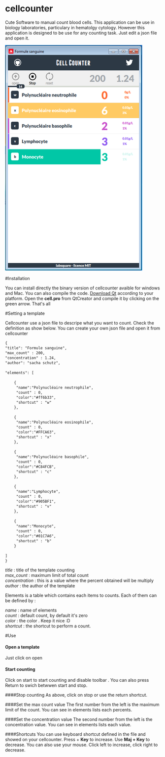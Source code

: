 cellcounter
===========

Cute Software to manual count blood cells. This application can be use in biology laboratories, particulary in hematolgy cytology. However this application is designed to be use for any counting task. Just edit a json file and open it. 



![cellcounter](https://raw.githubusercontent.com/dridk/cellcounter/master/screenshot.png "Screenshot")

#Installation 

You can install directly the binary version of cellcounter avaible for windows and Mac. You can also compile the code. [Download Qt](http://qt-project.org/downloads) according to your platform. Open the **cell.pro** from QtCreator and compile it by clicking on the green arrow. That's all 

#Setting a template

Cellcounter use a json file to descripe what you want to count. Check the definition as show below. You can create your own json file and open it from cellcounter

    {
    "title": "Formule sanguine",
    "max_count" : 200,
    "concentration" : 1.24,
    "author": "sacha schutz",

    "elements": [

        {
         "name":"Polynucléaire neutrophile",
         "count" : 0,
         "color":"#ff6b33",
         "shortcut" : "w"
        },

        {
         "name":"Polynucléaire eosinophile",
         "count" : 0,
         "color":"#FFCA63",
         "shortcut" : "x"
        },

        {
         "name":"Polynucléaire basophile",
         "count" : 0,
         "color":"#C84FCB",
         "shortcut" : "c"
        },

        {
         "name":"Lymphocyte",
         "count" : 0,
         "color":"#905BF1",
         "shortcut" : "v"
        },

        {
         "name":"Monocyte",
         "count" : 0,
         "color":"#01C7A6",
         "shortcut" : "b"
        }

    ]
    }

*title*         : title of the template counting  
*max_count*     : maximum limit of total count  
*concentration* : this is a value where the percent obtained will be multiply  
*author*        : the author of the template   

Elements is a table which contains each items to counts. Each of them can be defined by : 

*name*          : name of elements  
*count*         : default count, by default it's zero  
*color*         : the color . Keep it nice :D  
*shortcut*      : the shortcut to perform a count.   

#Use 
#### Open a template
Just click on open 

#### Start counting 
Click on start to start counting and disable toolbar . You can also press Return to swich betwwen start and stop. 

####Stop counting
As above, click on stop or use the return shortcut. 

####Set the max count value 
The first number from the left is the maximum limit of the count. You can see in elements lists each percents. 

####Set the concentration value
The second number from the left is the concentration value. You can see in  elements lists each value. 

####Shortcuts 
You can use keyboard shortcut defined in the file and showed on your cellcounter. Press + **Key** to increase. Use **Maj + Key** to decrease.
You can also use your mouse. Click left to increase, click right to decrease.












